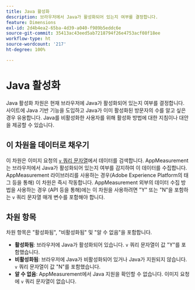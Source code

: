 ```yaml
---
title: Java 활성화
description: 브라우저에서 Java가 활성화되어 있는지 여부를 결정합니다.
feature: Dimensions
exl-id: 2d4b4ea2-65ba-4d39-a040-f989b5eddc6e
source-git-commit: 35413ac43eed5ab7218794f26e4753acf08f18ee
workflow-type: ht
source-wordcount: '217'
ht-degree: 100%

---
```


# Java 활성화

Java 활성화 차원은 현재 브라우저에 Java가 활성화되어 있는지 여부를 결정합니다. 사이트에 Java 기반 기능을 도입하고 Java가 이미 활성화된 방문자의 수를 알고 싶은 경우 유용합니다. Java를 비활성화한 사용자를 위해 활성화 방법에 대한 지침이나 대안을 제공할 수 있습니다.

## 이 차원을 데이터로 채우기

이 차원은 이미지 요청의 [`v` 쿼리 문자열](/help/implement/validate/query-parameters.md)에서 데이터를 검색합니다. AppMeasurement는 브라우저에서 Java가 활성화되어 있는지 여부를 감지하여 이 데이터를 수집합니다. AppMeasurement 라이브러리를 사용하는 경우(Adobe Experience Platform의 태그 등을 통해) 이 차원은 즉시 작동합니다. AppMeasurement 외부의 데이터 수집 방법을 사용하는 경우 (API 등을 통해)에는 이 차원을 사용하려면 &quot;Y&quot; 또는 &quot;N&quot;을 포함하는 `v` 쿼리 문자열 매개 변수를 포함해야 합니다.

## 차원 항목

차원 항목은 &quot;활성화됨&quot;, &quot;비활성화됨&quot; 및 &quot;알 수 없음&quot;을 포함합니다.

* **활성화됨**: 브라우저에 Java가 활성화되어 있습니다. `v` 쿼리 문자열이 값 &quot;Y&quot;를 포함했습니다.
* **비활성화됨**: 브라우저에 Java가 비활성화되어 있거나 Java가 지원되지 않습니다. `v` 쿼리 문자열이 값 &quot;N&quot;를 포함했습니다.
* **알 수 없음**: AppMeasurement에서 Java 지원을 확인할 수 없습니다. 이미지 요청에 `v` 쿼리 문자열이 없습니다.
